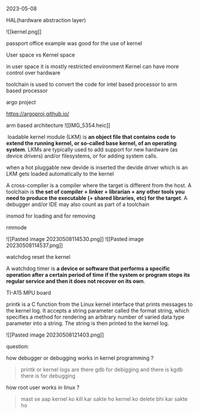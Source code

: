 
2023-05-08

HAL(hardware abstraction layer)

![[kernel.png]]

passport office example was good for the use of kernel 

User space vs Kernel space

in user space it is mostly restricted environment
Kernel can have more control over hardware

toolchain is used to convert the code for intel based processor to arm based processor

argo project 

https://argoproj.github.io/

arm based architecture
![[IMG_5354.heic]]




 loadable kernel module (LKM) is **an object file that contains code to extend the running kernel, or so-called base kernel, of an operating system**. LKMs are typically used to add support for new hardware (as device drivers) and/or filesystems, or for adding system calls.


when a hot pluggable new devide is inserted the devide driver which is an LKM gets loaded automatically to the kernel


  

A cross-compiler is a compiler where the target is different from the host. A toolchain is **the set of compiler + linker + librarian + any other tools you need to produce the executable (+ shared libraries, etc) for the target**. A debugger and/or IDE may also count as part of a toolchain



insmod for loading 
and 
for removing 

rmmode

![[Pasted image 20230508114530.png]]
![[Pasted image 20230508114537.png]]



watchdog reset the kernel

A watchdog timer is **a device or software that performs a specific operation after a certain period of time if the system or program stops its regular service and then it does not recover on its own**.


TI-A15 MPU board 

printk is a C function from the Linux kernel interface that prints messages to the kernel log. It accepts a string parameter called the format string, which specifies a method for rendering an arbitrary number of varied data type parameter into a string. The string is then printed to the kernel log.

![[Pasted image 20230508121403.png]]

question:

how debugger or debugging works in kernel programming ?
>printk or kernel logs are there 
>gdb for debigging and there is kgdb there is for debugging 

how root user works in linux ?

>mast se aap kernel ko kill kar sakte ho kernel ko delete bhi kar sakte ho 